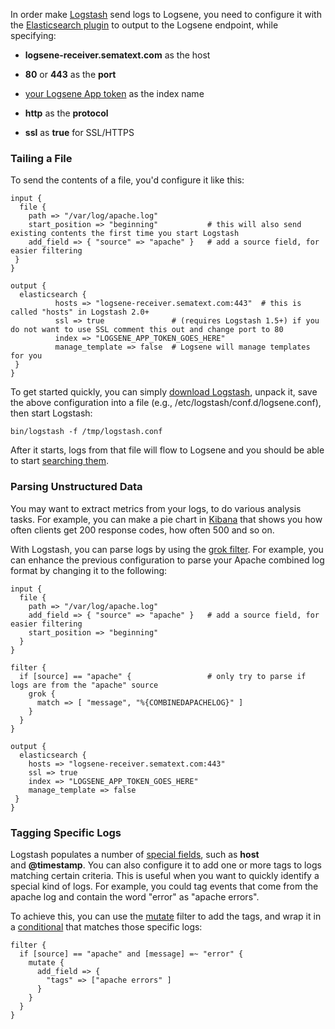 In order make [Logstash](http://logstash.net/) send logs to Logsene, you
need to configure it with the [Elasticsearch
plugin](http://logstash.net/docs/latest/outputs/elasticsearch_http) to
output to the Logsene endpoint, while specifying:

  - **logsene-receiver.sematext.com** as the host

  - **80** or **443** as the **port**

  - [your Logsene App
    token](https://apps.sematext.com/users-web/services.do#logsene) as
    the index name

  - **http** as the **protocol**

  - **ssl** as **true** for SSL/HTTPS

### Tailing a File

To send the contents of a file, you'd configure it like this:

``` syntaxhighlighter-pre
input {
  file {
    path => "/var/log/apache.log"
    start_position => "beginning"           # this will also send existing contents the first time you start Logstash
    add_field => { "source" => "apache" }   # add a source field, for easier filtering
 }
}

output {
  elasticsearch {
          hosts => "logsene-receiver.sematext.com:443"  # this is called "hosts" in Logstash 2.0+
          ssl => true               # (requires Logstash 1.5+) if you do not want to use SSL comment this out and change port to 80
          index => "LOGSENE_APP_TOKEN_GOES_HERE"
          manage_template => false  # Logsene will manage templates for you
 }
}
```

To get started quickly, you can simply [download
Logstash](http://www.elasticsearch.org/overview/logstash/download/),
unpack it, save the above configuration into a file (e.g.,
/etc/logstash/conf.d/logsene.conf), then start Logstash:

    bin/logstash -f /tmp/logstash.conf

After it starts, logs from that file will flow to Logsene and you should
be able to start [searching them](Searching-Your-Events_19726362.html).

### Parsing Unstructured Data

You may want to extract metrics from your logs, to do various analysis
tasks. For example, you can make a pie chart in
[Kibana](Kibana_19726376.html) that shows you how often clients get 200
response codes, how often 500 and so on.

With Logstash, you can parse logs by using the [grok
filter](https://sematext.atlassian.net/wiki/logstash.net/docs/latest/filters/grok).
For example, you can enhance the previous configuration to parse your
Apache combined log format by changing it to the following:

``` syntaxhighlighter-pre
input {
  file {
    path => "/var/log/apache.log"
    add_field => { "source" => "apache" }   # add a source field, for easier filtering
    start_position => "beginning"
  }
}

filter {
  if [source] == "apache" {                 # only try to parse if logs are from the "apache" source
    grok {
      match => [ "message", "%{COMBINEDAPACHELOG}" ]
    }
  }
}

output {
  elasticsearch {
    hosts => "logsene-receiver.sematext.com:443"
    ssl => true
    index => "LOGSENE_APP_TOKEN_GOES_HERE"
    manage_template => false
 }
}
```

### Tagging Specific Logs

Logstash populates a number of [special
fields](X-Special-Fields_27983878.html), such as **host**
and **@timestamp**. You can also configure it to add one or more tags
to logs matching certain criteria. This is useful when you want to
quickly identify a special kind of logs. For example, you could tag
events that come from the apache log and contain the word "error" as
"apache errors".

To achieve this, you can use the
[mutate](http://logstash.net/docs/latest/filters/mutate) filter to add
the tags, and wrap it in a
[conditional](http://logstash.net/docs/latest/configuration#conditionals)
that matches those specific logs:

``` syntaxhighlighter-pre
filter { 
  if [source] == "apache" and [message] =~ "error" {
    mutate {
      add_field => {
        "tags" => ["apache errors" ]
      }
    }  
  }
}
```

